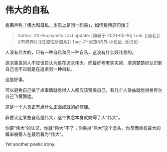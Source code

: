 # 伟大的自私
[表弟声称「伟大和自私，本质上是同一码事」，如何看待这句话？](https://www.zhihu.com/question/426237301/answer/1536817318)

> Author: #0-Anonymity
> Last update: [编辑于 2021-05-16]
> Link: [[自私]] [[有修养]] [[过渡性价值观]]
> Tag: #1-家族/内外
> 评论区:
> 泛讨论:

人没有伟大的，只有一种自私和另一种自私，这没有什么好讳言的。

追求善良的人不应该自认为是在追求伟大，而最好老老实实的、清清楚楚的认识到自己也不过就是在追求另一种自私。

这是好事。

可以避免自己做了点事情就觉得人人都应该赞美自己，有几个人受益就觉得世界欠自己飞黄腾达。

这是一个人真正有点什么正面成就的必修课。

非要认定某些自私是伟大，这个执念本身就妨碍了人“伟大”。

你要“伟大”的认证，你就“伟大”不了；你丢掉“伟大”这个念头，你反而会有最大的概率被旁人在最后看为“伟大”。

Yet another poetic irony.
